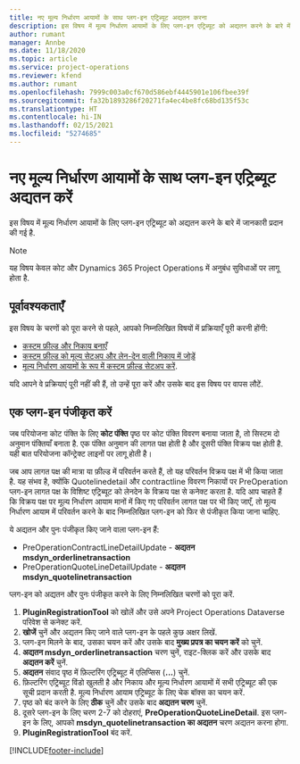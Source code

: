 ```yaml
---
title: नए मूल्य निर्धारण आयामों के साथ प्लग-इन एट्रिब्यूट अद्यतन करना
description: इस विषय में मूल्य निर्धारण आयामों के लिए प्लग-इन एट्रिब्यूट को अद्यतन करने के बारे में जानकारी प्रदान की गई है.
author: rumant
manager: Annbe
ms.date: 11/18/2020
ms.topic: article
ms.service: project-operations
ms.reviewer: kfend
ms.author: rumant
ms.openlocfilehash: 7999c003a0cf670d586ebf4445901e106fbee39f
ms.sourcegitcommit: fa32b1893286f20271fa4ec4be8fc68bd135f53c
ms.translationtype: HT
ms.contentlocale: hi-IN
ms.lasthandoff: 02/15/2021
ms.locfileid: "5274685"
---
```

# <a name="update-plug-in-attributes-with-new-pricing-dimensions"></a>नए मूल्य निर्धारण आयामों के साथ प्लग-इन एट्रिब्यूट अद्यतन करें

इस विषय में मूल्य निर्धारण आयामों के लिए प्लग-इन एट्रिब्यूट को अद्यतन करने के बारे में जानकारी प्रदान की गई है.

> [!NOTE]
> यह विषय केवल कोट और Dynamics 365 Project Operations में अनुबंध सुविधाओं पर लागू होता है.

## <a name="prerequisites"></a>पूर्वावश्यकताएँ
इस विषय के चरणों को पूरा करने से पहले, आपको निम्नलिखित विषयों में प्रक्रियाएँ पूरी करनी होंगी:

  - [कस्टम फ़ील्ड और निकाय बनाएँ](create-custom-fields-entities-pricing-dimensions.md) 
  - [कस्टम फ़ील्ड को मूल्य सेटअप और लेन-देन वाली निकाय में जोड़ें ](add-custom-fields-price-setup-transactional-entities.md)
  - [मूल्य निर्धारण आयामों के रूप में कस्टम फ़ील्ड सेटअप करें](set-up-custom-fields-pricing-dimensions.md). 
  
यदि आपने वे प्रक्रियाएं पूरी नहीं की हैं, तो उन्हें पूरा करें और उसके बाद इस विषय पर वापस लौटें.

## <a name="register-a-plug-in"></a>एक प्लग-इन पंजीकृत करें
जब परियोजना कोट पंक्ति के लिए **कोट पंक्ति** पृष्ठ पर कोट पंक्ति विवरण बनाया जाता है, तो सिस्टम दो अनुमान पंक्तियाँ बनाता है. एक पंक्ति अनुमान की लागत पक्ष होती है और दूसरी पंक्ति विक्रय पक्ष होती है. यही बात परियोजना कॉन्ट्रेक्ट लाइनों पर लागू होती है।

जब आप लागत पक्ष की मात्रा या फ़ील्ड में परिवर्तन करते हैं, तो यह परिवर्तन विक्रय पक्ष में भी किया जाता है. यह संभव है, क्योंकि Quotelinedetail और contractline विवरण निकायों पर PreOperation प्लग-इन लागत पक्ष के विशिष्ट एट्रिब्यूट को लेनदेन के विक्रय पक्ष से कनेक्ट करता है. यदि आप चाहते हैं कि विक्रय पक्ष पर मूल्य निर्धारण आयाम मानों में किए गए परिवर्तन लागत पक्ष पर भी किए जाएँ, तो मूल्य निर्धारण आयाम में परिवर्तन करने के बाद निम्नलिखित प्लग-इन को फिर से पंजीकृत किया जाना चाहिए.

ये अद्यतन और पुनः पंजीकृत किए जाने वाला प्लग-इन हैं:

- PreOperationContractLineDetailUpdate - **अद्यतन msdyn_orderlinetransaction**
- PreOperationQuoteLineDetailUpdate - **अद्यतन msdyn_quotelinetransaction**

प्लग-इन को अद्यतन और पुनः पंजीकृत करने के लिए निम्नलिखित चरणों को पूरा करें.

1. **PluginRegistrationTool** को खोलें और उसे अपने Project Operations Dataverse परिवेश से कनेक्ट करें.
2. **खोजें** चुनें और अद्यतन किए जाने वाले प्लग-इन के पहले कुछ अक्षर लिखें.
3. प्लग-इन मिलने के बाद, उसका चयन करें और उसके बाद **मुख्य प्रपत्र का चयन करें** को चुनें.
4. **अद्यतन msdyn_orderlinetransaction** चरण चुनें, राइट-क्लिक करें और उसके बाद **अद्यतन करें** चुनें.
5. **अद्यतन** संवाद पृष्ठ में फ़िल्टरिंग एट्रिब्यूट में एलिप्सिस (**...**) चुनें.
6. फ़िल्टरिंग एट्रिब्यूट विंडो खुलती है और निकाय और मूल्य निर्धारण आयामों में सभी एट्रिब्यूट की एक सूची प्रदान करती है. मूल्य निर्धारण आयाम एट्रिब्यूट के लिए चेक बॉक्स का चयन करें.
7. पृष्ठ को बंद करने के लिए **ठीक** चुनें और उसके बाद **अद्यतन चरण** चुनें.
8. दूसरे प्लग-इन के लिए चरण 2-7 को दोहराएं, **PreOperationQuoteLineDetail**. इस प्लग-इन के लिए, आपको **msdyn_quotelinetransaction का अद्यतन** चरण अद्यतन करना होगा.
9. **PluginRegistrationTool** बंद करें.


[!INCLUDE[footer-include](../includes/footer-banner.md)]